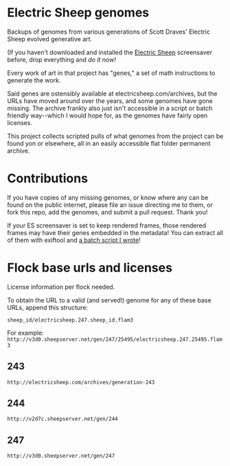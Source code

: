 # Electric Sheep genomes
Backups of genomes from various generations of Scott Draves' Electric Sheep evolved generative art.

(If you haven't downloaded and installed the [Electric Sheep](https://electricsheep.org/) screensaver before, drop everything and _do it now!_

Every work of art in that project has "genes," a set of math instructions to generate the work.

Said genes are ostensibly available at electricsheep.com/archives, but the URLs have moved around over the years, and some genomes have gone missing. The archive frankly also just isn't accessible in a script or batch friendly way--which I would hope for, as the genomes have fairly open licenses. 

This project collects scripted pulls of what genomes from the project can be found yon or elsewhere, all in an easily accessible flat folder permanent archive.

# Contributions
If you have copies of any missing genomes, or know where any can be found on the public internet, please file an issue directing me to them, or fork this repo, add the genomes, and submit a pull request. Thank you!

If your ES screensaver is set to keep rendered frames, those rendered frames may have their genes embedded in the metadata! You can extract all of them with exiftool and [a batch script I wrote](https://github.com/earthbound19/autobrood/blob/master/scripts/extract_genomes_from_ES_renders.sh)!

# Flock base urls and licenses

License information per flock needed.

To obtain the URL to a valid (and served!) genome for any of these base URLs, append this structure:

`sheep_id/electricsheep.247.sheep_id.flam3`

For example:
`http://v3d0.sheepserver.net/gen/247/25495/electricsheep.247.25495.flam3`

## 243
`http://electricsheep.com/archives/generation-243`

## 244
`http://v2d7c.sheepserver.net/gen/244`

## 247
`http://v3d0.sheepserver.net/gen/247`
